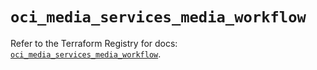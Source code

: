 # `oci_media_services_media_workflow`

Refer to the Terraform Registry for docs: [`oci_media_services_media_workflow`](https://registry.terraform.io/providers/hashicorp/oci/7.19.0/docs/resources/media_services_media_workflow).

